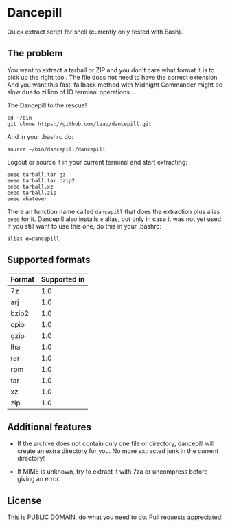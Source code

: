 Dancepill
=========

Quick extract script for shell (currently only tested with Bash).

The problem
-----------

You want to extract a tarball or ZIP and you don't care what format it is to
pick up the right tool. The file does not need to have the correct extension.
And you want this fast, fallback method with Midnight Commander might be slow
due to zillion of IO terminal operations...

The Dancepill to the rescue!

    cd ~/bin
    git clone https://github.com/lzap/dancepill.git

And in your .bashrc do:

    source ~/bin/dancepill/dancepill

Logout or source it in your current terminal and start extracting:

    eeee tarball.tar.gz
    eeee tarball.tar.bzip2
    eeee tarball.xz
    eeee tarball.zip
    eeee whatever

There an function name called `dancepill` that does the extraction plus alias
`eeee` for it. Dancepill also installs `e` alias, but only in case it was not
yet used. If you still want to use this one, do this in your .bashrc:

    alias e=dancepill

Supported formats
-----------------

Format | Supported in
-------|-------------
7z     | 1.0
arj    | 1.0
bzip2  | 1.0
cpio   | 1.0
gzip   | 1.0
lha    | 1.0
rar    | 1.0
rpm    | 1.0
tar    | 1.0
xz     | 1.0
zip    | 1.0

Additional features
-------------------

 * If the archive does not contain only one file or directory, dancepill will
   create an extra directory for you. No more extracted junk in the current
   directory!

 * If MIME is unknown, try to extract it with 7za or uncompress before giving
   an error.

License
-------

This is PUBLIC DOMAIN, do what you need to do. Pull requests appreciated!
